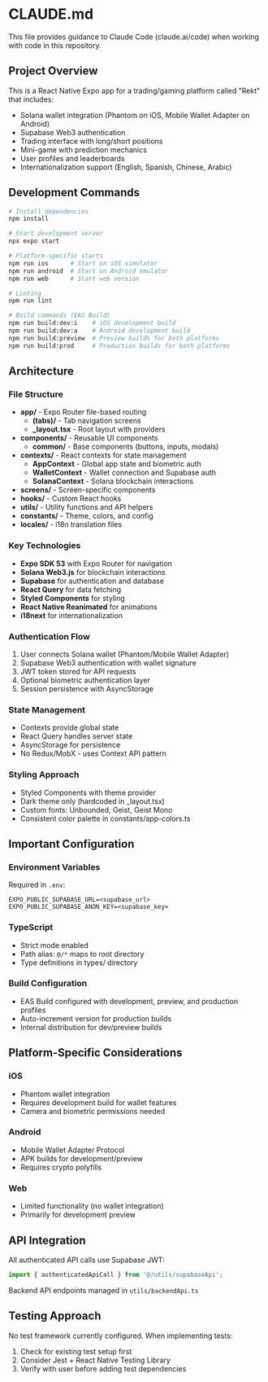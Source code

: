 # CLAUDE.md

This file provides guidance to Claude Code (claude.ai/code) when working with code in this repository.

## Project Overview

This is a React Native Expo app for a trading/gaming platform called "Rekt" that includes:

- Solana wallet integration (Phantom on iOS, Mobile Wallet Adapter on Android)
- Supabase Web3 authentication
- Trading interface with long/short positions
- Mini-game with prediction mechanics
- User profiles and leaderboards
- Internationalization support (English, Spanish, Chinese, Arabic)

## Development Commands

```bash
# Install dependencies
npm install

# Start development server
npx expo start

# Platform-specific starts
npm run ios      # Start on iOS simulator
npm run android  # Start on Android emulator
npm run web      # Start web version

# Linting
npm run lint

# Build commands (EAS Build)
npm run build:dev:i    # iOS development build
npm run build:dev:a    # Android development build
npm run build:preview  # Preview builds for both platforms
npm run build:prod     # Production builds for both platforms
```

## Architecture

### File Structure

- **app/** - Expo Router file-based routing
  - **(tabs)/** - Tab navigation screens
  - **_layout.tsx** - Root layout with providers
- **components/** - Reusable UI components
  - **common/** - Base components (buttons, inputs, modals)
- **contexts/** - React contexts for state management
  - **AppContext** - Global app state and biometric auth
  - **WalletContext** - Wallet connection and Supabase auth
  - **SolanaContext** - Solana blockchain interactions
- **screens/** - Screen-specific components
- **hooks/** - Custom React hooks
- **utils/** - Utility functions and API helpers
- **constants/** - Theme, colors, and config
- **locales/** - i18n translation files

### Key Technologies

- **Expo SDK 53** with Expo Router for navigation
- **Solana Web3.js** for blockchain interactions
- **Supabase** for authentication and database
- **React Query** for data fetching
- **Styled Components** for styling
- **React Native Reanimated** for animations
- **i18next** for internationalization

### Authentication Flow

1. User connects Solana wallet (Phantom/Mobile Wallet Adapter)
2. Supabase Web3 authentication with wallet signature
3. JWT token stored for API requests
4. Optional biometric authentication layer
5. Session persistence with AsyncStorage

### State Management

- Contexts provide global state
- React Query handles server state
- AsyncStorage for persistence
- No Redux/MobX - uses Context API pattern

### Styling Approach

- Styled Components with theme provider
- Dark theme only (hardcoded in _layout.tsx)
- Custom fonts: Unbounded, Geist, Geist Mono
- Consistent color palette in constants/app-colors.ts

## Important Configuration

### Environment Variables

Required in `.env`:

```env
EXPO_PUBLIC_SUPABASE_URL=<supabase_url>
EXPO_PUBLIC_SUPABASE_ANON_KEY=<supabase_key>
```

### TypeScript

- Strict mode enabled
- Path alias: `@/*` maps to root directory
- Type definitions in types/ directory

### Build Configuration

- EAS Build configured with development, preview, and production profiles
- Auto-increment version for production builds
- Internal distribution for dev/preview builds

## Platform-Specific Considerations

### iOS

- Phantom wallet integration
- Requires development build for wallet features
- Camera and biometric permissions needed

### Android

- Mobile Wallet Adapter Protocol
- APK builds for development/preview
- Requires crypto polyfills

### Web

- Limited functionality (no wallet integration)
- Primarily for development preview

## API Integration

All authenticated API calls use Supabase JWT:

```typescript
import { authenticatedApiCall } from '@/utils/supabaseApi';
```

Backend API endpoints managed in `utils/backendApi.ts`

## Testing Approach

No test framework currently configured. When implementing tests:

1. Check for existing test setup first
2. Consider Jest + React Native Testing Library
3. Verify with user before adding test dependencies
